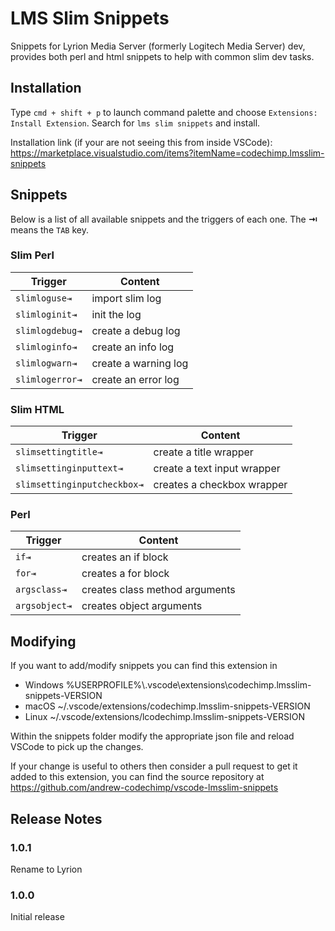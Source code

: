 # LMS Slim Snippets

Snippets for Lyrion Media Server (formerly Logitech Media Server) dev, provides both perl and html snippets to help with common slim dev tasks.

## Installation

Type `cmd + shift + p` to launch command palette and choose `Extensions: Install Extension`. Search for `lms slim snippets` and install.

Installation link (if your are not seeing this from inside VSCode): https://marketplace.visualstudio.com/items?itemName=codechimp.lmsslim-snippets

## Snippets

Below is a list of all available snippets and the triggers of each one. The **⇥** means the `TAB` key.

### Slim Perl

| Trigger         | Content              |
| --------------- | -------------------- |
| `slimloguse⇥`   | import slim log      |
| `slimloginit⇥`  | init the log         |
| `slimlogdebug⇥` | create a debug log   |
| `slimloginfo⇥`  | create an info log   |
| `slimlogwarn⇥`  | create a warning log |
| `slimlogerror⇥` | create an error log  |

### Slim HTML

| Trigger                     | Content                     |
| --------------------------- | --------------------------- |
| `slimsettingtitle⇥`         | create a title wrapper      |
| `slimsettinginputtext⇥`     | create a text input wrapper |
| `slimsettinginputcheckbox⇥` | creates a checkbox wrapper  |

### Perl

| Trigger       | Content                        |
| ------------- | ------------------------------ |
| `if⇥`         | creates an if block            |
| `for⇥`        | creates a for block            |
| `argsclass⇥`  | creates class method arguments |
| `argsobject⇥` | creates object arguments       |

## Modifying

If you want to add/modify snippets you can find this extension in

- Windows %USERPROFILE%\\.vscode\\extensions\\codechimp.lmsslim-snippets-VERSION
- macOS ~/.vscode/extensions/codechimp.lmsslim-snippets-VERSION
- Linux ~/.vscode/extensions/lcodechimp.lmsslim-snippets-VERSION

Within the snippets folder modify the appropriate json file and reload VSCode to pick up the changes.

If your change is useful to others then consider a pull request to get it added to this extension, you can find the source repository at https://github.com/andrew-codechimp/vscode-lmsslim-snippets

## Release Notes

### 1.0.1

Rename to Lyrion

### 1.0.0

Initial release
